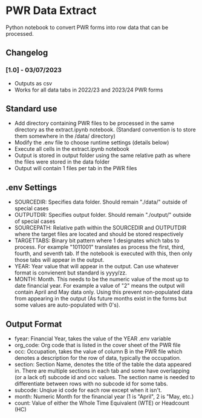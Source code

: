 # PWR Data Extract

Python notebook to convert PWR forms into row data that can be processed.

## Changelog

### [1.0] - 03/07/2023

- Outputs as csv
- Works for all data tabs in 2022/23 and 2023/24 PWR forms

## Standard use

- Add directory containing PWR files to be processed in the same directory as the extract.ipynb notebook. (Standard convention is to store them somewhere in the /data/ directory)
- Modify the .env file to choose runtime settings (details below)
- Execute all cells in the extract.ipynb notebook
- Output is stored in output folder using the same relative path as where the files were stored in the data folder
- Output will contain 1 files per tab in the PWR files

## .env Settings

- SOURCEDIR: Specifies data folder. Should remain "./data/" outside of special cases
- OUTPUTDIR: Specifies output folder. Should remain "./output/" outside of special cases
- SOURCEPATH: Relative path within the SOURCEDIR and OUTPUTDIR where the target files are located and should be stored respectively
- TARGETTABS: Binary bit pattern where 1 designates which tabs to process. For example "1011001" translates as process the first, third, fourth, and seventh tab. If the notebook is executed with this, then only those tabs will appear in the output.
- YEAR: Year value that will appear in the output. Can use whatever format is convienent but standard is yyyy/zz.
- MONTH: Month. This needs to be the numeric value of the most up to date financial year. For example a value of "2" means the output will contain April and May data only. Using this prevent non-populated data from appearing in the output (As future months exist in the forms but some values are auto-populated with 0's).

## Output Format
- fyear: Financial Year, takes the value of the YEAR .env variable
- org_code: Org code that is listed in the cover sheet of the PWR file
- occ: Occupation, takes the value of column B in the PWR file which denotes a description for the row of data, typically the occupation.
- section: Section Name, denotes the title of the table the data appeared in. There are multiple sections in each tab and some have overlapping (or a lack of) subcode id and occ values. The section name is needed to differentiate between rows with no subcode id for some tabs.
- subcode: Unqiue id code for each row except when it isn't.
- month: Numeric Month for the financial year (1 is "April", 2 is "May, etc.)
- count: Value of either the Whole Time Equivalent (WTE) or Headcount (HC)